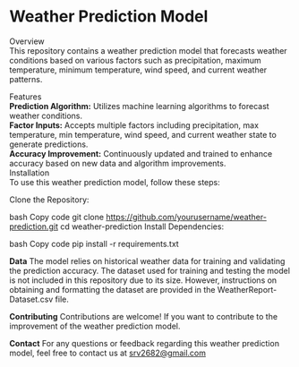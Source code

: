 # Weather Prediction Model
Overview<br>
This repository contains a weather prediction model that forecasts weather conditions based on various factors such as precipitation, maximum temperature, minimum temperature, wind speed, and current weather patterns.<br>

Features<br>
**Prediction Algorithm:** Utilizes machine learning algorithms to forecast weather conditions.<br>
**Factor Inputs:** Accepts multiple factors including precipitation, max temperature, min temperature, wind speed, and current weather state to generate predictions.<br>
**Accuracy Improvement:** Continuously updated and trained to enhance accuracy based on new data and algorithm improvements.<br>
Installation<br>
To use this weather prediction model, follow these steps:<br>

Clone the Repository:

bash
Copy code
git clone https://github.com/yourusername/weather-prediction.git
cd weather-prediction
Install Dependencies:<br>

bash
Copy code
pip install -r requirements.txt



**Data**
The model relies on historical weather data for training and validating the prediction accuracy. The dataset used for training and testing the model is not included in this repository due to its size. However, instructions on obtaining and formatting the dataset are provided in the WeatherReport-Dataset.csv file.

**Contributing**
Contributions are welcome! If you want to contribute to the improvement of the weather prediction model.<br>

**Contact**
For any questions or feedback regarding this weather prediction model, feel free to contact us at srv2682@gmail.com

